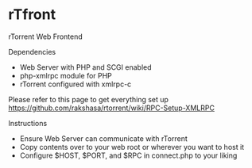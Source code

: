 # rTfront
rTorrent Web Frontend


Dependencies
 - Web Server with PHP and SCGI enabled
 - php-xmlrpc module for PHP
 - rTorrent configured with xmlrpc-c

Please refer to this page to get everything set up
https://github.com/rakshasa/rtorrent/wiki/RPC-Setup-XMLRPC

Instructions
 - Ensure Web Server can communicate with rTorrent
 - Copy contents over to your web root or wherever you want to host it
 - Configure $HOST, $PORT, and $RPC in connect.php to your liking
